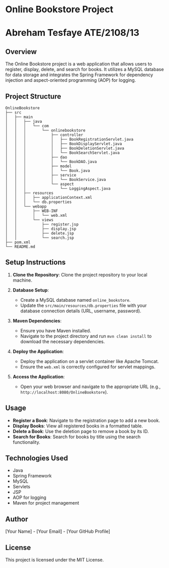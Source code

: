 # Online Bookstore Project

# Abreham Tesfaye ATE/2108/13

## Overview
The Online Bookstore project is a web application that allows users to register, display, delete, and search for books. It utilizes a MySQL database for data storage and integrates the Spring Framework for dependency injection and aspect-oriented programming (AOP) for logging.

## Project Structure
```
OnlineBookstore
├── src
│   ├── main
│   │   ├── java
│   │   │   └── com
│   │   │       └── onlinebookstore
│   │   │           ├── controller
│   │   │           │   ├── BookRegistrationServlet.java
│   │   │           │   ├── BookDisplayServlet.java
│   │   │           │   ├── BookDeletionServlet.java
│   │   │           │   └── BookSearchServlet.java
│   │   │           ├── dao
│   │   │           │   └── BookDAO.java
│   │   │           ├── model
│   │   │           │   └── Book.java
│   │   │           ├── service
│   │   │           │   └── BookService.java
│   │   │           └── aspect
│   │   │               └── LoggingAspect.java
│   │   ├── resources
│   │   │   ├── applicationContext.xml
│   │   │   └── db.properties
│   │   └── webapp
│   │       ├── WEB-INF
│   │       │   └── web.xml
│   │       └── views
│   │           ├── register.jsp
│   │           ├── display.jsp
│   │           ├── delete.jsp
│   │           └── search.jsp
├── pom.xml
└── README.md
```

## Setup Instructions
1. **Clone the Repository**: 
   Clone the project repository to your local machine.

2. **Database Setup**:
   - Create a MySQL database named `online_bookstore`.
   - Update the `src/main/resources/db.properties` file with your database connection details (URL, username, password).

3. **Maven Dependencies**:
   - Ensure you have Maven installed.
   - Navigate to the project directory and run `mvn clean install` to download the necessary dependencies.

4. **Deploy the Application**:
   - Deploy the application on a servlet container like Apache Tomcat.
   - Ensure the `web.xml` is correctly configured for servlet mappings.

5. **Access the Application**:
   - Open your web browser and navigate to the appropriate URL (e.g., `http://localhost:8080/OnlineBookstore`).

## Usage
- **Register a Book**: Navigate to the registration page to add a new book.
- **Display Books**: View all registered books in a formatted table.
- **Delete a Book**: Use the deletion page to remove a book by its ID.
- **Search for Books**: Search for books by title using the search functionality.

## Technologies Used
- Java
- Spring Framework
- MySQL
- Servlets
- JSP
- AOP for logging
- Maven for project management

## Author
[Your Name] - [Your Email] - [Your GitHub Profile] 

## License
This project is licensed under the MIT License.
